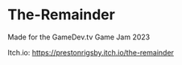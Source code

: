 # The-Remainder
Made for the GameDev.tv Game Jam 2023

Itch.io: https://prestonrigsby.itch.io/the-remainder
